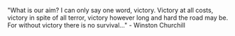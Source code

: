 "What is our aim?
 I can only say one word, victory.
 Victory at all costs, victory in spite of all terror, victory however long and hard the road may be.
 For without victory there is no survival..."
	 - Winston Churchill 